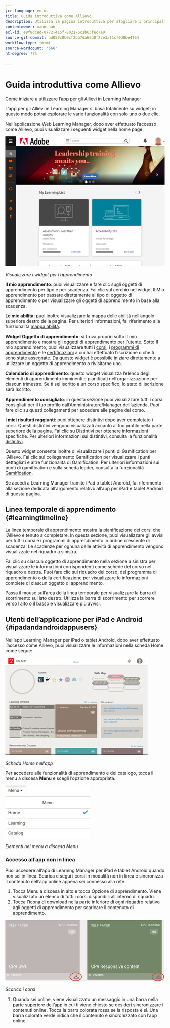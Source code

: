 ```yaml
---
jcr-language: en_us
title: Guida introduttiva come Allievo
description: Utilizza la pagina introduttiva per sfogliare i principali percorsi di apprendimento di Adobe Learning Manager.
contentowner: manochan
exl-id: e8f8dced-0772-415f-8021-6c1b63fec7a0
source-git-commit: bd050c0b0cf2bb7da66d0f2ce3af1cf0d8be4f64
workflow-type: tm+mt
source-wordcount: '666'
ht-degree: 77%

---
```


# Guida introduttiva come Allievo

Come iniziare a utilizzare l’app per gli Allievi in Learning Manager

L’app per gli Allievi in Learning Manager si basa totalmente su widget; in questo modo potrai esplorare le varie funzionalità con solo uno o due clic.

Nell’applicazione Web Learning Manager, dopo aver effettuato l’accesso come Allievo, puoi visualizzare i seguenti widget nella home page:

![](assets/l-1.png)

*Visualizzare i widget per l’apprendimento*

**Il mio apprendimento**: puoi visualizzare e fare clic sugli oggetti di apprendimento per tipo e per scadenza. Fai clic sul cerchio nel widget Il Mio apprendimento per passare direttamente al tipo di oggetto di apprendimento o per visualizzare gli oggetti di apprendimento in base alla scadenza.

**Le mie abilità**: puoi inoltre visualizzare la mappa delle abilità nell’angolo superiore destro della pagina. Per ulteriori informazioni, fai riferimento alla funzionalità [mappa abilità](skills-levels.md).

**Widget Oggetto di apprendimento**: si trova proprio sotto Il mio apprendimento e mostra gli oggetti di apprendimento per l’utente. Sotto Il mio apprendimento, puoi visualizzare tutti i [corsi](courses.md), i [programmi di apprendimento](learning-programs.md) e le [certificazioni](certifications.md) a cui hai effettuato l’iscrizione o che ti sono state assegnate. Da questo widget è possibile iniziare direttamente a utilizzare un oggetto di apprendimento o rivisitarne uno.

**Calendario di apprendimento**: questo widget visualizza l’elenco degli elementi di apprendimento imminenti e pianificati nell’organizzazione per ciascun trimestre. Se ti sei iscritto a un corso specifico, lo stato di iscrizione sarà Iscritto.

**Apprendimento consigliato**: in questa sezione puoi visualizzare tutti i corsi consigliati per il tuo profilo dall’Amministratore/Manager dell’azienda. Puoi fare clic su questi collegamenti per accedere alle pagine del corso.

**I miei risultati raggiunti**: puoi ottenere distintivi dopo aver completato i corsi. Questi distintivi vengono visualizzati accanto al tuo profilo nella parte superiore della pagina. Fai clic su Distintivi per ottenere informazioni specifiche. Per ulteriori informazioni sui distintivi, consulta la funzionalità [distintivi](badges.md).

Questo widget consente inoltre di visualizzare i punti di Gamification per l’Allievo. Fai clic sul collegamento Gamification per visualizzare i punti dettagliati e altre funzionalità di Gamification. Per ulteriori informazioni sui punti di gamification e sulla scheda leader, consulta la funzionalità [Gamification](gamification.md).

Se accedi a Learning Manager tramite iPad o tablet Android, fai riferimento alla sezione dedicata all’argomento relativo all’app per iPad e tablet Android di questa pagina.

## Linea temporale di apprendimento {#learningtimeline}

La linea temporale di apprendimento mostra la pianificazione dei corsi che l’Allievo è tenuto a completare. In questa sezione, puoi visualizzare gli avvisi per tutti i corsi e i programmi di apprendimento in ordine crescente di scadenza. Le scadenze per ognuna delle attività di apprendimento vengono visualizzate nel riquadro a sinistra.

Fai clic su ciascun oggetto di apprendimento nella sezione a sinistra per visualizzare le informazioni corrispondenti come schede del corso nel riquadro a destra. Puoi fare clic sul riquadro del corso, del programma di apprendimento o della certificazione per visualizzare le informazioni complete di ciascun oggetto di apprendimento.

Passa il mouse sull’area della linea temporale per visualizzare la barra di scorrimento sul lato destro. Utilizza la barra di scorrimento per scorrere verso l’alto o il basso e visualizzare più avvisi.

## Utenti dell’applicazione per iPad e Android {#ipadandandroidappusers}

Nell’app Learning Manager per iPad o tablet Android, dopo aver effettuato l’accesso come Allievo, puoi visualizzare le informazioni nella scheda Home come segue:

![](assets/screenshot-2015-08-07-12-24-40-e1439211134842.png)

*Scheda Home nell&#39;app*

Per accedere alle funzionalità di apprendimento e del catalogo, tocca il menu a discesa **Menu** e scegli l’opzione appropriata.

![](assets/menu-ipad.png)

*Elementi nel menu a discesa Menu*

### Accesso all’app non in linea

Puoi accedere all’app di Learning Manager per iPad e tablet Android quando non sei in linea. Scarica e segui i corsi in modalità non in linea e sincronizza il contenuto nell’app online appena sei connesso alla rete.

1. Tocca Menu a discesa in alto e tocca Opzione di apprendimento. Viene visualizzato un elenco di tutti i corsi disponibili all’interno di riquadri.
1. Tocca l’icona di download nella parte inferiore di ogni riquadro relativo agli oggetti di apprendimento per scaricare il contenuto di apprendimento.

![](assets/download-ipad.png)

*Scarica i corsi*

1. Quando sei online, viene visualizzato un messaggio in una barra nella parte superiore dell’app in cui ti viene chiesto se desideri sincronizzare i contenuti online. Tocca la barra colorata rossa se la risposta è sì. Una barra colorata verde indica che il contenuto è sincronizzato con l’app online.

<!--### Track device storage

You can monitor your device storage periodically.

Tap the profile icon at the upper-right corner of the app and tap **Device Storage** menu option.

![](assets/device-storage-option-ipad.png)

An app storage information dialog appears as shown below.

![](assets/device-storage-detailed-e1439211162955.png)

Using the app storage information, you can check the total space of device, app and the downloaded courses. This information enables you to download courses accordingly. To delete the downloaded courses in the device, tap X icon adjacent to each course name.-->
